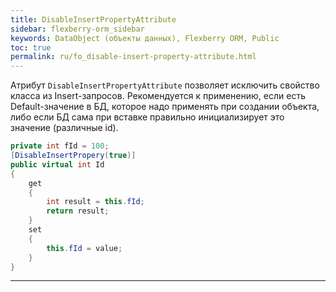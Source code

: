 ```yaml
---
title: DisableInsertPropertyAttribute
sidebar: flexberry-orm_sidebar
keywords: DataObject (объекты данных), Flexberry ORM, Public
toc: true
permalink: ru/fo_disable-insert-property-attribute.html
---
```

Атрибут `DisableInsertPropertyAttribute` позволяет исключить свойство класса из Insert-запросов. Рекомендуется к применению, если есть Default-значение в БД, которое надо применять при создании объекта, либо если БД сама при вставке правильно инициализирует это значение (различные id).

```cs
private int fId = 100;
[DisableInsertPropery(true)]
public virtual int Id
{
	get
	{
		int result = this.fId;
		return result;
	}
	set
	{
		this.fId = value;
	}
}
```
----